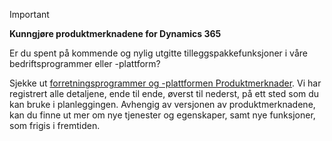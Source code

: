 > [!IMPORTANT]
> **Kunngjøre produktmerknadene for Dynamics 365**
>
> Er du spent på kommende og nylig utgitte tilleggspakkefunksjoner i våre bedriftsprogrammer eller -plattform? 
> 
> Sjekke ut [forretningsprogrammer og -plattformen Produktmerknader](https://go.microsoft.com/fwlink/?linkid=2010158). Vi har registrert alle detaljene, ende til ende, øverst til nederst, på ett sted som du kan bruke i planleggingen. Avhengig av versjonen av produktmerknadene, kan du finne ut mer om nye tjenester og egenskaper, samt nye funksjoner, som frigis i fremtiden.
